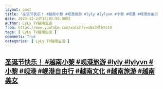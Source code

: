 ```yaml
---
layout: post
title: "圣诞节快乐！ #越南小黎 #岘港旅游 #lyly #lylyvn #小黎 #岘港 #岘港自由行 #越南文化 #越南旅游 #越南美女"
date: 2023-12-24T15:02:55.000Z
author: LyLy TV越南生活
from: https://www.youtube.com/watch?v=oQx3WlhXatQ
tags: [ LyLy TV越南生活 ]
comments: True
categories: [ LyLy TV越南生活 ]
---
```

<!--1703430175000-->
[圣诞节快乐！ #越南小黎 #岘港旅游 #lyly #lylyvn #小黎 #岘港 #岘港自由行 #越南文化 #越南旅游 #越南美女](https://www.youtube.com/watch?v=oQx3WlhXatQ)
------

<div>

</div>
